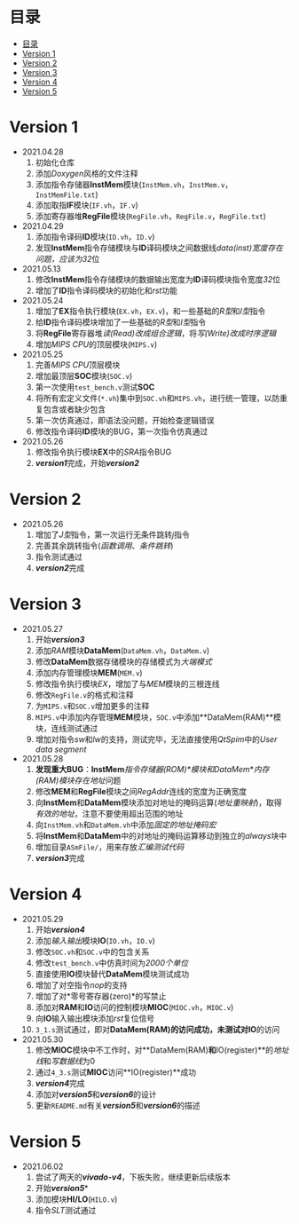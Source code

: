 # 目录
- [目录](#目录)
- [Version 1](#version-1)
- [Version 2](#version-2)
- [Version 3](#version-3)
- [Version 4](#version-4)
- [Version 5](#version-5)

# Version 1
* 2021.04.28
	1. 初始化仓库
	2. 添加*Doxygen*风格的文件注释
	3. 添加指令存储器**InstMem**模块(`InstMem.vh`，`InstMem.v`，`InstMemFile.txt`)
	4. 添加取指**IF**模块(`IF.vh`，`IF.v`)
	5. 添加寄存器堆**RegFile**模块(`RegFile.vh`，`RegFile.v`，`RegFile.txt`)
* 2021.04.29
	1. 添加指令译码**ID**模块(`ID.vh`，`ID.v`)
	2. 发现**InstMem**指令存储模块与**ID**译码模块之间数据线*data(inst)*宽度存在问题，应该为*32*位
* 2021.05.13
	1. 修改**InstMem**指令存储模块的数据输出宽度为**ID**译码模块指令宽度*32*位
	2. 增加了**ID**指令译码模块的初始化和*rst*功能
* 2021.05.24
	1. 增加了**EX**指令执行模块(`EX.vh`，`EX.v`)，和一些基础的*R型*和*I型*指令
	2. 给**ID**指令译码模块增加了一些基础的*R型*和*I型*指令
	3. 将**RegFile**寄存器堆*读(Read)*改成*组合逻辑*，将*写(Write)*改成*时序逻辑*
	4. 增加*MIPS CPU*的顶层模块(`MIPS.v`)
* 2021.05.25
	1. 完善*MIPS CPU*顶层模块
	2. 增加最顶层**SOC**模块(`SOC.v`)
	3. 第一次使用`test_bench.v`测试**SOC**
	4. 将所有宏定义文件(`*.vh`)集中到`SOC.vh`和`MIPS.vh`，进行统一管理，以防重复包含或者缺少包含
	5. 第一次仿真通过，即语法没问题，开始检查逻辑错误
	6. 修改指令译码**ID**模块的BUG，第一次指令仿真通过
* 2021.05.26
	1. 修改指令执行模块**EX**中的*SRA*指令BUG
	2. ***version1***完成，开始***version2***
# Version 2
* 2021.05.26
	1. 增加了*J型*指令，第一次运行无条件跳转*j*指令
	2. 完善其余跳转指令(*函数调用*、*条件跳转*)
	3. 指令测试通过
	4. ***version2***完成
# Version 3
* 2021.05.27
	1. 开始***version3***
	2. 添加*RAM*模块**DataMem**(`DataMem.vh`，`DataMem.v`)
	3. 修改**DataMem**数据存储模块的存储模式为*大端模式*
	4. 添加内存管理模块**MEM**(`MEM.v`)
	5. 修改指令执行模块*EX*，增加了与*MEM*模块的三根连线
	6. 修改`RegFile.v`的格式和注释
	7. 为`MIPS.v`和`SOC.v`增加更多的注释
	8. `MIPS.v`中添加内存管理**MEM**模块，`SOC.v`中添加**DataMem(RAM)**模块，连线测试通过
	9. 增加对指令*sw*和*lw*的支持，测试完毕，无法直接使用*QtSpim*中的*User data segment*
* 2021.05.28
	1. **发现重大BUG**：**InstMem***指令存储器(ROM)*模块和**DataMem***内存(RAM)*模块存在*地址*问题
	2. 修改**MEM**和**RegFile**模块之间*RegAddr*连线的宽度为正确宽度
	3. 向**InstMem**和**DataMem**模块添加对地址的掩码运算(*地址重映射*)，取得*有效的地址*，注意不要使用超出范围的地址
	4. 向`InstMem.vh`和`DataMem.vh`中添加*固定的地址掩码宏*
	5. 将**InstMem**和**DataMem**中的对地址的掩码运算移动到独立的*always*块中
	6. 增加目录`ASmFile/`，用来存放*汇编测试代码*
	7. ***version3***完成
# Version 4
* 2021.05.29
	1. 开始***version4***
	2. 添加*输入输出*模块**IO**(`IO.vh`，`IO.v`)
	3. 修改`SOC.vh`和`SOC.v`中的包含关系
	4. 修改`test_bench.v`中仿真时间为*2000个单位*
	5. 直接使用**IO**模块替代**DataMem**模块测试成功
	6. 增加了对空指令*nop*的支持
	7. 增加了对*零号寄存器(zero)*的写禁止
	8. 添加对**RAM**和**IO**访问的控制模块**MIOC**(`MIOC.vh`，`MIOC.v`)
	9. 向**IO**输入输出模块添加*rst*复位信号
	10. `3_1.s`测试通过，即对**DataMem(RAM)**的访问成功，未测试对**IO**的访问
* 2021.05.30
	1. 修改**MIOC**模块中不工作时，对**DataMem(RAM)**和**IO(register)**的*地址线*和*写数据线*为0
	2. 通过`4_3.s`测试**MIOC**访问**IO(register)**成功
	3. ***version4***完成
	4. 添加对***version5***和***version6***的设计
	5. 更新`README.md`有关***version5***和***version6***的描述
# Version 5
* 2021.06.02
	1. 尝试了两天的***vivado-v4***，下板失败，继续更新后续版本
	2. 开始***version5****
	3. 添加模块**HI/LO**(`HILO.v`)
	4. 指令*SLT*测试通过


